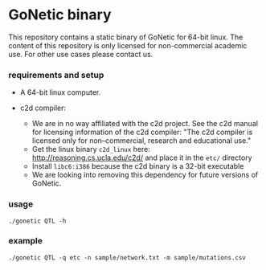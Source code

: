 # GoNetic binary
This repository contains a static binary of GoNetic for 64-bit linux.
The content of this repository is only licensed for non-commercial academic use. For other use cases please contact us.

### requirements and setup
 - A 64-bit linux computer.

 - c2d compiler:
   - We are in no way affiliated with the c2d project. See the c2d manual for licensing information of the c2d compiler: "The c2d compiler is licensed only for non–commercial, research and educational use."
   - Get the linux binary `c2d_linux` here: <http://reasoning.cs.ucla.edu/c2d/> and place it in the `etc/` directory
   - Install `libc6:i386` because the c2d binary is a 32-bit executable
   - We are looking into removing this dependency for future versions of GoNetic.

### usage
`./gonetic QTL -h`

### example
`./gonetic QTL -q etc -n sample/network.txt -m sample/mutations.csv`
